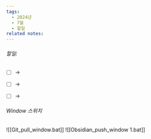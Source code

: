 ```yaml
---
tags:
  - 2024년
  - 7월
  - 할일
related notes:
---
```

###### 할일:
- [ ] ->
- [ ] ->
- [ ] ->















######  Window 스위치
![[Git_pull_window.bat]]
![[Obsidian_push_window 1.bat]]

